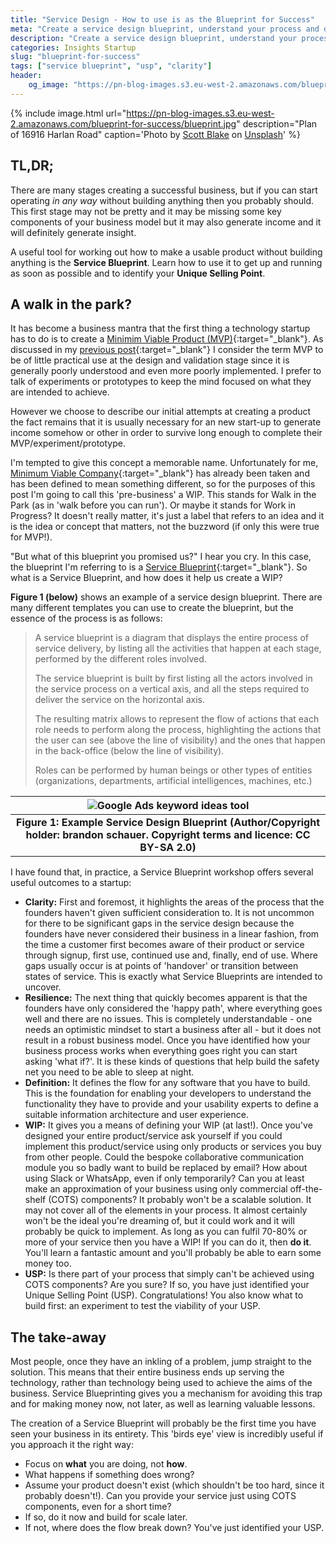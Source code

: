 ```yaml
---
title: "Service Design - How to use is as the Blueprint for Success"
meta: "Create a service design blueprint, understand your process and discover your unique value"
description: "Create a service design blueprint, understand your process and discover your unique value"
categories: Insights Startup
slug: "blueprint-for-success"
tags: ["service blueprint", "usp", "clarity"]
header:
    og_image: "https://pn-blog-images.s3.eu-west-2.amazonaws.com/blueprint-for-success/blueprint.jpg"
---
```


{% include image.html url="https://pn-blog-images.s3.eu-west-2.amazonaws.com/blueprint-for-success/blueprint.jpg" description="Plan of 16916 Harlan Road" caption='<span>Photo by <a href="https://unsplash.com/@sunburned_surveyor?utm_source=unsplash&amp;utm_medium=referral&amp;utm_content=creditCopyText">Scott Blake</a> on <a href="https://unsplash.com/?utm_source=unsplash&amp;utm_medium=referral&amp;utm_content=creditCopyText">Unsplash</a></span>' %}

## TL,DR;

There are many stages creating a successful business, but if you can start operating *in any way* without building anything then you probably should.  This first stage may not be pretty and it may be missing some key components of your business model but it may also generate income and it will definitely generate insight.

A useful tool for working out how to make a usable product without building anything is the **Service Blueprint**. Learn how to use it to get up and running as soon as possible and to identify your **Unique Selling Point**.

## A walk in the park?

It has become a business mantra that the first thing a technology startup has to do is to create a [Minimim Viable Product (MVP)][minviaprod]{:target="_blank"}.  As discussed in my [previous post][prevpost]{:target="_blank"} I consider the term MVP to be of little practical use at the design and validation stage since it is generally poorly understood and even more poorly implemented.  I prefer to talk of experiments or prototypes to keep the mind focused on what they are intended to achieve.

However we choose to describe our initial attempts at creating a product the fact remains that it is usually necessary for an new start-up to generate income somehow or other in order to survive long enough to complete their MVP/experiment/prototype.

I'm tempted to give this concept a memorable name.  Unfortunately for me, [Minimum Viable Company][mvc]{:target="_blank"} has already been taken and has been defined to mean something different, so for the purposes of this post I'm going to call this 'pre-business' a WIP.  This stands for Walk in the Park (as in 'walk before you can run').  Or maybe it stands for Work in Progress? It doesn't really matter, it's just a label that refers to an idea and it is the idea or concept that matters, not the buzzword (if only this were true for MVP!).

"But what of this blueprint you promised us?" I hear you cry. In this case, the blueprint I'm referring to is a [Service Blueprint][serviceblueprint]{:target="_blank"}. So what is a Service Blueprint, and how does it help us create a WIP?

**Figure 1 (below)** shows an example of a service design blueprint.  There are many different templates you can use to create the blueprint, but the essence of the process is as follows:

 > A service blueprint is a diagram that displays the entire process of service delivery, by listing all the activities that happen at each stage, performed by the different roles involved.
 > 
 > The service blueprint is built by first listing all the actors involved in the service process on a vertical axis, and all the steps required to deliver the service on the horizontal axis.
 > 
 > The resulting matrix allows to represent the flow of actions that each role needs to perform along the process, highlighting the actions that the user can see (above the line of visibility) and the ones that happen in the back-office (below the line of visibility).
 > 
 > Roles can be performed by human beings or other types of entities (organizations, departments, artificial intelligences, machines, etc.)

| ![Google Ads keyword ideas tool](https://pn-blog-images.s3.eu-west-2.amazonaws.com/blueprint-for-success/service-design.jpg) |
|:--:|
| **Figure 1: Example Service Design Blueprint (Author/Copyright holder: brandon schauer. Copyright terms and licence: CC BY-SA 2.0)** |

I have found that, in practice, a Service Blueprint workshop offers several useful outcomes to a startup:

 - **Clarity:** First and foremost, it highlights the areas of the process that the founders haven't given sufficient consideration to.  It is not uncommon for there to be significant gaps in the service design because the founders have never considered their business in a linear fashion, from the time a customer first becomes aware of their product or service through signup, first use, continued use and, finally, end of use.  Where gaps usually occur is at points of 'handover' or transition between states of service.  This is exactly what Service Blueprints are intended to uncover.
 - **Resilience:** The next thing that quickly becomes apparent is that the founders have only considered the 'happy path', where everything goes well and there are no issues.  This is completely understandable - one needs an optimistic mindset to start a business after all - but it does not result in a robust business model.  Once you have identified how your business process works when everything goes right you can start asking 'what if?'.  It is these kinds of questions that help build the safety net you need to be able to sleep at night.
 - **Definition:** It defines the flow for any software that you have to build.  This is the foundation for enabling your developers to understand the functionality they have to provide and your usability experts to define a suitable information architecture and user experience.
 - **WIP:** It gives you a means of defining your WIP (at last!). Once you've designed your entire product/service ask yourself if you could implement this product/service using only products or services you buy from other people. Could the bespoke collaborative communication module you so badly want to build be replaced by email? How about using Slack or WhatsApp, even if only temporarily?  Can you at least make an approximation of your business using only commercial off-the-shelf (COTS) components? It probably won't be a scalable solution.  It may not cover all of the elements in your process.  It almost certainly won't be the ideal you're dreaming of, but it could work and it will probably be quick to implement. As long as you can fulfil 70-80% or more of your service then you have a WIP!  If you can do it, then **do it**.  You'll learn a fantastic amount and you'll probably be able to earn some money too.
 - **USP:** Is there part of your process that simply can't be achieved using COTS components?  Are you sure?  If so, you have just identified your Unique Selling Point (USP).  Congratulations!  You also know what to build first: an experiment to test the viability of your USP.
  

## The take-away

Most people, once they have an inkling of a problem, jump straight to the solution.  This means that their entire business ends up serving the technology, rather than technology being used to achieve the aims of the business.  Service Blueprinting gives you a mechanism for avoiding this trap and for making money now, not later, as well as learning valuable lessons.

The creation of a Service Blueprint will probably be the first time you have seen your business in its entirety. This 'birds eye' view is incredibly useful if you approach it the right way:

 - Focus on **what** you are doing, not **how**.
 - What happens if something does wrong?
 - Assume your product doesn't exist (which shouldn't be too hard, since it probably doesn't!). Can you provide your service just using COTS components, even for a short time?
 - If so, do it now and build for scale later. 
 - If not, where does the flow break down? You've just identified your USP.

[minviaprod]: <http://theleanstartup.com>
[prevpost]: <https://paulnebel.io/insights/startup/what-point-prototype/>
[mvc]: <https://techcrunch.com/2020/01/31/you-need-a-minimum-viable-company-not-a-minimum-viable-product/>
[serviceblueprint]: <https://servicedesigntools.org/tools/service-blueprint>